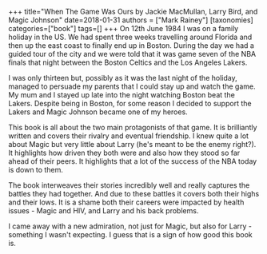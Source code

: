 +++
title="When The Game Was Ours by Jackie MacMullan, Larry Bird, and Magic Johnson"
date=2018-01-31
authors = ["Mark Rainey"]
[taxonomies]
categories=["book"]
tags=[]
+++
On 12th June 1984 I was on a family holiday in the US. We had spent three weeks travelling around Florida and then up the east coast to finally end up in Boston. During the day we had a guided tour of the city and we were told that it was game seven of the NBA finals that night between the Boston Celtics and the Los Angeles Lakers.
<!-- more -->

I was only thirteen but, possibly as it was the last night of the holiday, managed to persuade my parents that I could stay up and watch the game. My mum and I stayed up late into the night watching Boston beat the Lakers. Despite being in Boston, for some reason I decided to support the Lakers and Magic Johnson became one of my heroes.

This book is all about the two main protagonists of that game. It is brilliantly written and covers their rivalry and eventual friendship. I knew quite a lot about Magic but very little about Larry (he's meant to be the enemy right?). It highlights how driven they both were and also how they stood so far ahead of their peers. It highlights that a lot of the success of the NBA today is down to them.

The book interweaves their stories incredibly well and really captures the battles they had together. And due to these battles it covers both their highs and their lows. It is a shame both their careers were impacted by health issues - Magic and HIV, and Larry and his back problems.

I came away with a new admiration, not just for Magic, but also for Larry - something I wasn't expecting. I guess that is a sign of how good this book is.
